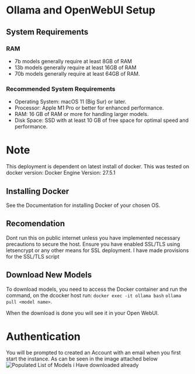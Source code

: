 # Ollama and OpenWebUI Setup

## System Requirements
### RAM
 - 7b models generally require at least 8GB of RAM 
 - 13b models generally require at least 16GB of RAM
 - 70b models generally require at least 64GB of RAM.

### Recommended System Requirements
 - Operating System: macOS 11 (Big Sur) or later.
 - Processor: Apple M1 Pro or better for enhanced performance.
 - RAM: 16 GB of RAM or more for handling larger models.
 - Disk Space: SSD with at least 10 GB of free space for optimal speed and performance.

 # Note
 This deployment is dependent on latest install of docker. This was tested on docker version: Docker Engine Version: 27.5.1

## Installing Docker
See the Documentation for installing Docker of your chosen OS.

## Recomendation
Dont run this on public internet unless you have implemented necessary precautions to secure the host. Ensure you have enabled SSL/TLS using letsencrypt or any other means for SSL deployment. I have made provisions for the SSL/TLS script 

## Download New Models
To download models, you need to access the Docker container and run the command, on the dcocker host run:
```docker exec -it ollama bash```
```ollama pull <model name>```.

When the download is done you will see it in your Open WebUI.

# Authentication
You will be prompted to created an Account with an email when you first start the instance. As can be seen in the image attached below
![Populated List of Models i Have downloaded already](open.png)
